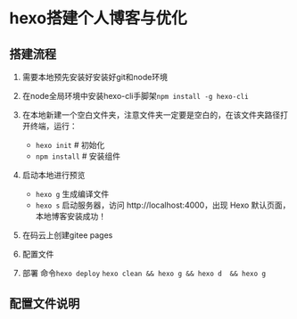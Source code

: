 # hexo搭建个人博客与优化

## 搭建流程

<!--more-->

1. 需要本地预先安装好安装好git和node环境
2. 在node全局环境中安装hexo-cli手脚架`npm install -g hexo-cli`
3. 在本地新建一个空白文件夹，注意文件夹一定要是空白的，在该文件夹路径打开终端，运行：
    - `hexo init`      # 初始化 
    - `npm install`    # 安装组件
4. 启动本地进行预览
    - `hexo g` 生成编译文件
    - `hexo s` 启动服务器，访问 http://localhost:4000，出现 Hexo 默认页面，本地博客安装成功！

5. 在码云上创建gitee pages
6. 配置文件
7. 部署 命令`hexo deploy`
   `hexo clean && hexo g && hexo d  && hexo g` 

## 配置文件说明


